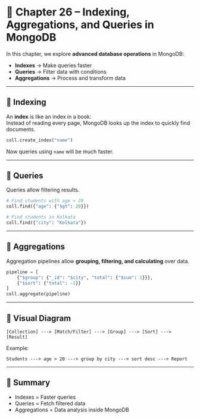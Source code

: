 # 📘 Chapter 26 – Indexing, Aggregations, and Queries in MongoDB

In this chapter, we explore **advanced database operations** in MongoDB:
- **Indexes** → Make queries faster  
- **Queries** → Filter data with conditions  
- **Aggregations** → Process and transform data

---

## 🔹 Indexing
An **index** is like an index in a book:  
Instead of reading every page, MongoDB looks up the index to quickly find documents.

```python
coll.create_index("name")
````

Now queries using `name` will be much faster.

---

## 🔹 Queries

Queries allow filtering results.

```python
# Find students with age > 20
coll.find({"age": {"$gt": 20}})

# Find students in Kolkata
coll.find({"city": "Kolkata"})
```

---

## 🔹 Aggregations

Aggregation pipelines allow **grouping, filtering, and calculating** over data.

```python
pipeline = [
    {"$group": {"_id": "$city", "total": {"$sum": 1}}},
    {"$sort": {"total": -1}}
]
coll.aggregate(pipeline)
```

---

## 🔹 Visual Diagram

```
[Collection] ---> [Match/Filter] ---> [Group] ---> [Sort] ---> [Result]
```

Example:

```
Students ---> age > 20 ---> group by city ---> sort desc ---> Report
```

---

## 🧠 Summary

* Indexes = Faster queries
* Queries = Fetch filtered data
* Aggregations = Data analysis inside MongoDB

